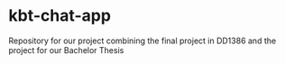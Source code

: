 # kbt-chat-app
Repository for our project combining the final project in DD1386 and the project for our Bachelor Thesis 
